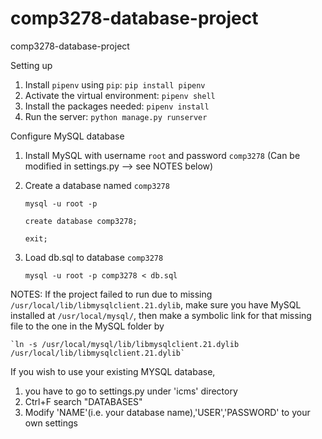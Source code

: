 # comp3278-database-project

comp3278-database-project

Setting up

1. Install `pipenv` using `pip`: `pip install pipenv`
2. Activate the virtual environment: `pipenv shell`
3. Install the packages needed: `pipenv install`
4. Run the server: `python manage.py runserver`

Configure MySQL database

1. Install MySQL with username `root` and password `comp3278` (Can be modified in settings.py --> see NOTES below)
2. Create a database named `comp3278`

   `mysql -u root -p`

   `create database comp3278;`

   `exit;`

3. Load db.sql to database `comp3278`

   `mysql -u root -p comp3278 < db.sql`

NOTES: If the project failed to run due to missing `/usr/local/lib/libmysqlclient.21.dylib`, make sure you have MySQL installed at `/usr/local/mysql/`, then make a symbolic link for that missing file to the one in the MySQL folder by

    `ln -s /usr/local/mysql/lib/libmysqlclient.21.dylib /usr/local/lib/libmysqlclient.21.dylib`

If you wish to use your existing MYSQL database,

1. you have to go to settings.py under 'icms' directory
2. Ctrl+F search "DATABASES"
3. Modify 'NAME'(i.e. your database name),'USER','PASSWORD' to your own settings
